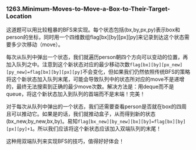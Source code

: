 ### 1263.Minimum-Moves-to-Move-a-Box-to-Their-Target-Location

这道题可以用比较粗暴的BFS来实现。每个状态包括(bx,by,px,py)表示box和person的坐标，同时用一个四维数组flag[bx][by][px][py]来记录到达这个状态需要多少次移动（move）。

每次从队列中弹出一个状态，我们就遍历person朝四个方向可以变动的位置，再加入队列之中。注意到这个新状态对应的最少移动次数```flag[bx][by][px_new][py_new]=flag[bx][by][px][py]```不会变化，但如果我们仍然依照传统BFS的策略将这个新状态加入队列末尾，可能会导致队列中的状态所对应的move不是递增的，最终无法搜索到正确的最少move次数。解决方法是：用deque而不是queue，将这个新状态加入到队列的首端而不是末端！完美！

对于每次从队列中弹出的一个状态，我们还需要查看person是否就在box的四周且可以推动它。如果是的话，我们就推动盒子，从而得到新的状态(bx_new,by_new,bx,by)。易知```flag[bx_new][by_new][bx][by]=flag[bx][by][px][py]+1```。所以我们应该将这个新状态应该加入双端队列的末尾！

这种用双端队列来实现BFS的技巧，值得好好体会！
